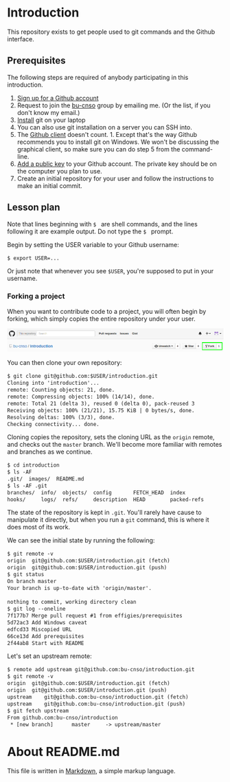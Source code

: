 # Introduction

This repository exists to get people used to git commands and the Github
interface.

## Prerequisites

The following steps are required of anybody participating in this introduction.

1. [Sign up for a Github account](https://github.com/join)
2. Request to join the [bu-cnso](https://github.com/bu-cnso) group by
   emailing me. (Or the list, if you don't know my email.)
3. [Install](https://help.github.com/articles/set-up-git/) git on your laptop
  1. You can also use git installation on a server you can SSH into.
  2. The [Github client](https://desktop.github.com/) doesn't
     count.
    1. Except that's the way Github recommends you to install git on Windows.
       We won't be discussing the graphical client, so make sure you can do
       step 5 from the command-line.
4. [Add a public key](https://help.github.com/categories/ssh/) to your Github
   account. The private key should be on the computer you plan to use.
5. Create an initial repository for your user and follow the instructions to
   make an initial commit.

## Lesson plan

Note that lines beginning with `$ ` are shell commands, and the lines following
it are example output. Do not type the `$ ` prompt.

Begin by setting the USER variable to your Github username:

```bash
$ export USER=...
```

Or just note that whenever you see `$USER`, you're supposed to put in your
username.

### Forking a project

When you want to contribute code to a project, you will often begin by forking,
which simply copies the entire repository under your user.

![forking](images/fork.png)

You can then clone your own repository:

    $ git clone git@github.com:$USER/introduction.git
    Cloning into 'introduction'...
    remote: Counting objects: 21, done.
    remote: Compressing objects: 100% (14/14), done.
    remote: Total 21 (delta 3), reused 0 (delta 0), pack-reused 3
    Receiving objects: 100% (21/21), 15.75 KiB | 0 bytes/s, done.
    Resolving deltas: 100% (3/3), done.
    Checking connectivity... done.

Cloning copies the repository, sets the cloning URL as the `origin` remote, and
checks out the `master` branch. We'll become more familiar with remotes and
branches as we continue.

    $ cd introduction
    $ ls -AF
    .git/  images/  README.md
    $ ls -AF .git
    branches/  info/  objects/  config       FETCH_HEAD  index
    hooks/     logs/  refs/     description  HEAD        packed-refs

The state of the repository is kept in `.git`. You'll rarely have cause to
manipulate it directly, but when you run a `git` command, this is where it
does most of its work.

We can see the initial state by running the following:

    $ git remote -v
    origin  git@github.com:$USER/introduction.git (fetch)
    origin  git@github.com:$USER/introduction.git (push)
    $ git status
    On branch master
    Your branch is up-to-date with 'origin/master'.

    nothing to commit, working directory clean
    $ git log --oneline
    7f177b7 Merge pull request #1 from effigies/prerequisites
    5d72ac3 Add Windows caveat
    edfcd33 Miscopied URL
    66ce13d Add prerequisites
    2f44ab8 Start with README

Let's set an upstream remote:

    $ remote add upstream git@github.com:bu-cnso/introduction.git
    $ git remote -v
    origin  git@github.com:$USER/introduction.git (fetch)
    origin  git@github.com:$USER/introduction.git (push)
    upstream    git@github.com:bu-cnso/introduction.git (fetch)
    upstream    git@github.com:bu-cnso/introduction.git (push)
    $ git fetch upstream
    From github.com:bu-cnso/introduction
     * [new branch]      master     -> upstream/master

# About README.md

This file is written in
[Markdown](https://help.github.com/categories/writing-on-github/), a simple
markup language.
